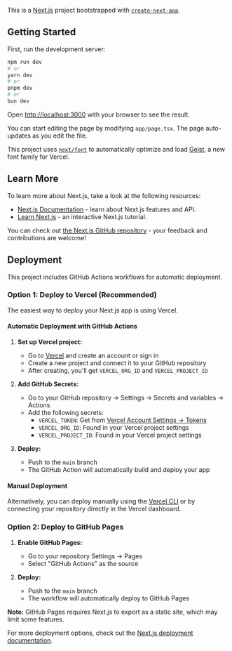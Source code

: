 This is a [Next.js](https://nextjs.org) project bootstrapped with [`create-next-app`](https://nextjs.org/docs/app/api-reference/cli/create-next-app).

## Getting Started

First, run the development server:

```bash
npm run dev
# or
yarn dev
# or
pnpm dev
# or
bun dev
```

Open [http://localhost:3000](http://localhost:3000) with your browser to see the result.

You can start editing the page by modifying `app/page.tsx`. The page auto-updates as you edit the file.

This project uses [`next/font`](https://nextjs.org/docs/app/building-your-application/optimizing/fonts) to automatically optimize and load [Geist](https://vercel.com/font), a new font family for Vercel.

## Learn More

To learn more about Next.js, take a look at the following resources:

- [Next.js Documentation](https://nextjs.org/docs) - learn about Next.js features and API.
- [Learn Next.js](https://nextjs.org/learn) - an interactive Next.js tutorial.

You can check out [the Next.js GitHub repository](https://github.com/vercel/next.js) - your feedback and contributions are welcome!

## Deployment

This project includes GitHub Actions workflows for automatic deployment.

### Option 1: Deploy to Vercel (Recommended)

The easiest way to deploy your Next.js app is using Vercel.

#### Automatic Deployment with GitHub Actions

1. **Set up Vercel project:**
   - Go to [Vercel](https://vercel.com) and create an account or sign in
   - Create a new project and connect it to your GitHub repository
   - After creating, you'll get `VERCEL_ORG_ID` and `VERCEL_PROJECT_ID`

2. **Add GitHub Secrets:**
   - Go to your GitHub repository → Settings → Secrets and variables → Actions
   - Add the following secrets:
     - `VERCEL_TOKEN`: Get from [Vercel Account Settings → Tokens](https://vercel.com/account/tokens)
     - `VERCEL_ORG_ID`: Found in your Vercel project settings
     - `VERCEL_PROJECT_ID`: Found in your Vercel project settings

3. **Deploy:**
   - Push to the `main` branch
   - The GitHub Action will automatically build and deploy your app

#### Manual Deployment

Alternatively, you can deploy manually using the [Vercel CLI](https://vercel.com/cli) or by connecting your repository directly in the Vercel dashboard.

### Option 2: Deploy to GitHub Pages

1. **Enable GitHub Pages:**
   - Go to your repository Settings → Pages
   - Select "GitHub Actions" as the source

2. **Deploy:**
   - Push to the `main` branch
   - The workflow will automatically deploy to GitHub Pages

**Note:** GitHub Pages requires Next.js to export as a static site, which may limit some features.

For more deployment options, check out the [Next.js deployment documentation](https://nextjs.org/docs/app/building-your-application/deploying).
